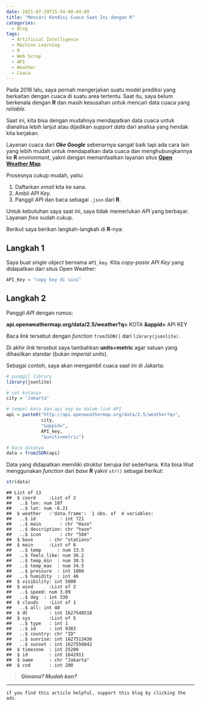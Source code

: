 ```yaml
---
date: 2021-07-29T15:54:00-04:00
title: "Mencari Kondisi Cuaca Saat Ini dengan R"
categories:
  - Blog
tags:
  - Artificial Intelligence
  - Machine Learning
  - R
  - Web Scrap
  - API
  - Weather
  - Cuaca
---
```


Pada 2016 lalu, saya pernah mengerjakan suatu model prediksi yang
berkaitan dengan cuaca di suatu area tertentu. Saat itu, saya belum
berkenala dengan **R** dan masih kesusahan untuk mencari data cuaca yang
*reliable*.

Saat ini, kita bisa dengan mudahnya mendapatkan data cuaca untuk
dianalisa lebih lanjut atau dijadikan *support data* dari analisa yang
hendak kita kerjakan.

Layanan cuaca dari ***Oke Google*** sebenarnya sangat baik tapi ada cara
lain yang lebih mudah untuk mendapatkan data cuaca dan menghubungkannya
ke **R** *environment*, yakni dengan memanfaatkan layanan situs [**Open
Weather Map**](https://openweathermap.org).

Prosesnya cukup mudah, yaitu:

1.  Daftarkan *email* kita ke sana.
2.  Ambil *API Key*.
3.  Panggil *API* dan baca sebagai `.json` dari **R**.

Untuk kebutuhan saya saat ini, saya tidak memerlukan *API* yang
berbayar. Layanan *free* sudah cukup.

Berikut saya berikan langkah-langkah di **R**-nya:

## Langkah 1

Saya buat *single object* bernama `API_key`. Kita *copy-paste* *API Key*
yang didapatkan dari situs Open Weather:

``` r
API_Key = "copy key di sini"
```

## Langkah 2

Panggil *API* dengan rumus:

**api.openweathermap.org/data/2.5/weather?q=** KOTA **&appid=** API KEY

Baca *link* tersebut dengan *function* `fromJSON()` dari
`library(jsonlite)`.

Di akhir *link* tersebut saya tambahkan **units=metric** agar satuan
yang dihasilkan standar (bukan *imperial units*).

Sebagai contoh, saya akan mengambil cuaca saat ini di Jakarta:

``` r
# panggil library
library(jsonlite)

# set kotanya
city = "Jakarta"

# tempel kota dan api key ke dalam link API
api = paste0("http://api.openweathermap.org/data/2.5/weather?q=",
             city,
             "&appid=",
             API_key,
             "&units=metric")

# baca datanya
data = fromJSON(api)
```

Data yang didapatkan memiliki struktur berupa *list* sederhana. Kita
bisa lihat menggunakan *function* dari *base* **R** yakni `str()`
sebagai berikut:

``` r
str(data)
```

    ## List of 13
    ##  $ coord     :List of 2
    ##   ..$ lon: num 107
    ##   ..$ lat: num -6.21
    ##  $ weather   :'data.frame':  1 obs. of  4 variables:
    ##   ..$ id         : int 721
    ##   ..$ main       : chr "Haze"
    ##   ..$ description: chr "haze"
    ##   ..$ icon       : chr "50d"
    ##  $ base      : chr "stations"
    ##  $ main      :List of 6
    ##   ..$ temp      : num 33.5
    ##   ..$ feels_like: num 36.2
    ##   ..$ temp_min  : num 30.5
    ##   ..$ temp_max  : num 34.5
    ##   ..$ pressure  : int 1008
    ##   ..$ humidity  : int 46
    ##  $ visibility: int 5000
    ##  $ wind      :List of 2
    ##   ..$ speed: num 3.09
    ##   ..$ deg  : int 330
    ##  $ clouds    :List of 1
    ##   ..$ all: int 40
    ##  $ dt        : int 1627548518
    ##  $ sys       :List of 5
    ##   ..$ type   : int 1
    ##   ..$ id     : int 9383
    ##   ..$ country: chr "ID"
    ##   ..$ sunrise: int 1627513436
    ##   ..$ sunset : int 1627556042
    ##  $ timezone  : int 25200
    ##  $ id        : int 1642911
    ##  $ name      : chr "Jakarta"
    ##  $ cod       : int 200

> ***Gimana? Mudah kan?***

------------------------------------------------------------------------

`if you find this article helpful, support this blog by clicking the ads.`
